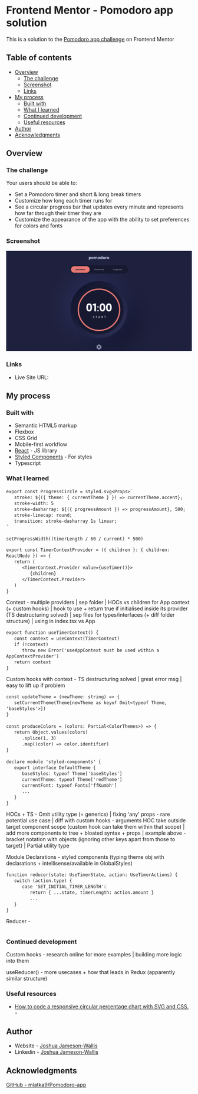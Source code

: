 # Frontend Mentor - Pomodoro app solution

This is a solution to the [Pomodoro app challenge](https://www.frontendmentor.io/challenges/pomodoro-app-KBFnycJ6G) on Frontend Mentor

## Table of contents

-  [Overview](#overview)
   -  [The challenge](#the-challenge)
   -  [Screenshot](#screenshot)
   -  [Links](#links)
-  [My process](#my-process)
   -  [Built with](#built-with)
   -  [What I learned](#what-i-learned)
   -  [Continued development](#continued-development)
   -  [Useful resources](#useful-resources)
-  [Author](#author)
-  [Acknowledgments](#acknowledgments)

## Overview

### The challenge

Your users should be able to:

-  Set a Pomodoro timer and short & long break timers
-  Customize how long each timer runs for
-  See a circular progress bar that updates every minute and represents how far through their timer they are
-  Customize the appearance of the app with the ability to set preferences for colors and fonts

### Screenshot

![](./Screenshot.png)

### Links

-  Live Site URL:

## My process

### Built with

-  Semantic HTML5 markup
-  Flexbox
-  CSS Grid
-  Mobile-first workflow
-  [React](https://reactjs.org/) - JS library
-  [Styled Components](https://styled-components.com/) - For styles
-  Typescript

### What I learned

```tsx
export const ProgressCircle = styled.svg<Props>`
   stroke: ${({ theme: { currentTheme } }) => currentTheme.accent};
   stroke-width: 5
   stroke-dasharray: ${({ progressAmount }) => progressAmount}, 500;
   stroke-linecap: round;
   transition: stroke-dasharray 1s linear;
`

setProgressWidth((timerLength / 60 / current) * 500)
```

```tsx
export const TimerContextProvider = ({ children }: { children: ReactNode }) => {
   return (
      <TimerContext.Provider value={useTimer()}>
         {children}
      </TimerContext.Provider>
   )
}
```

Context - multiple providers | sep folder | HOCs vs children for App context (+ custom hooks) | hook to use + return true if initialised inside its provider (TS destructuring solved) | sep files for types/interfaces (+ diff folder structure) | using in index.tsx vs App

```tsx
export function useTimerContext() {
   const context = useContext(TimerContext)
   if (!context)
      throw new Error('useAppContext must be used within a AppContextProvider')
   return context
}
```

Custom hooks with context - TS destructuring solved | great error msg | easy to lift up if problem

```tsx
const updateTheme = (newTheme: string) => {
   setCurrentTheme(Theme[newTheme as keyof Omit<typeof Theme, 'baseStyles'>])
}

const produceColors = (colors: Partial<ColorThemes>) => {
   return Object.values(colors)
      .splice(1, 3)
      .map((color) => color.identifier)
}

declare module 'styled-components' {
   export interface DefaultTheme {
      baseStyles: typeof Theme['baseStyles']
      currentTheme: typeof Theme['redTheme']
      currentFont: typeof Fonts['ffKumbh']
      ...
   }
}
```

HOCs + TS - Omit utility type (+ generics) | fixing 'any' props - rare potential use case | diff with custom hooks - arguments HOC take outside target component scope (custom hook can take them within that scope) | add more components to tree + bloated syntax + props | example above - bracket notation with objects (ignoring other keys apart from those to target) | Partial utility type

Module Declarations - styled components (typing theme obj with declarations + intellisense/available in GlobalStyles)

```tsx
function reducer(state: UseTimerState, action: UseTimerActions) {
   switch (action.type) {
      case 'SET_INITIAL_TIMER_LENGTH':
         return { ...state, timerLength: action.amount }
         ...
   }
}
```

Reducer -

```tsx

```

### Continued development

Custom hooks - research online for more examples | building more logic into them

useReducer() - more usecases + how that leads in Redux (apparently similar structure)

### Useful resources

-  [How to code a responsive circular percentage chart with SVG and CSS.](https://medium.com/@pppped/how-to-code-a-responsive-circular-percentage-chart-with-svg-and-css-3632f8cd7705) -

## Author

-  Website - [Joshua Jameson-Wallis](https://joshuajamesonwallis.com)
-  Linkedin - [Joshua Jameson-Wallis]()

## Acknowledgments

[GitHub - mlatka9/Pomodoro-app](https://github.com/mlatka9/Pomodoro-app)
